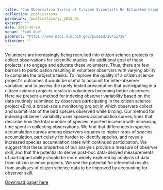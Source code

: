 ```yaml
---
title: "Can Observation Skills of Citizen Scientists Be Estimated Using Species Accumulation Curves?"
collection: publications
permalink: /publication/jy_2015_01
excerpt: ""
date: 2015-10-09
venue: "PLoS One"
paperurl: "https://www.ncbi.nlm.nih.gov/pubmed/26451728"
citation: ""
---
```

Volunteers are increasingly being recruited into citizen science projects to collect observations for scientific studies. An additional goal of these projects is to engage and educate these volunteers. Thus, there are few barriers to participation resulting in volunteer observers with varying ability to complete the project's tasks. To improve the quality of a citizen science project's outcomes it would be useful to account for inter-observer variation, and to assess the rarely tested presumption that participating in a citizen science projects results in volunteers becoming better observers. Here we present a method for indexing observer variability based on the data routinely submitted by observers participating in the citizen science project eBird, a broad-scale monitoring project in which observers collect and submit lists of the bird species observed while birding. Our method for indexing observer variability uses species accumulation curves, lines that describe how the total number of species reported increase with increasing time spent in collecting observations. We find that differences in species accumulation curves among observers equates to higher rates of species accumulation, particularly for harder-to-identify species, and reveals increased species accumulation rates with continued participation. We suggest that these properties of our analysis provide a measure of observer skill, and that the potential to derive post-hoc data-derived measurements of participant ability should be more widely explored by analysts of data from citizen science projects. We see the potential for inferential results from analyses of citizen science data to be improved by accounting for observer skill.

[Download paper here](https://www.ncbi.nlm.nih.gov/pubmed/26451728)
